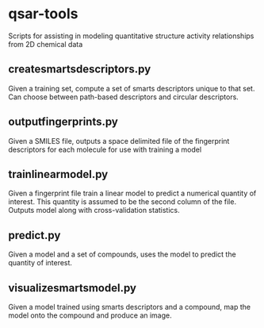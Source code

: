 # qsar-tools
Scripts for assisting in modeling quantitative structure activity relationships from 2D chemical data


## createsmartsdescriptors.py

Given a training set, compute a set of smarts descriptors unique to that set.
Can choose between path-based descriptors and circular descriptors.

## outputfingerprints.py

Given a SMILES file, outputs a space delimited file of the fingerprint descriptors
for each molecule for use with training a model 

## trainlinearmodel.py

Given a fingerprint file train a linear model to predict
a numerical quantity of interest.  This quantity is assumed to be the second
column of the file.  Outputs model along with cross-validation statistics.

## predict.py

Given a model and a set of compounds, uses the model to predict the quantity 
of interest.

## visualizesmartsmodel.py

Given a model trained using smarts descriptors and a compound, map the model
onto the compound and produce an image.
